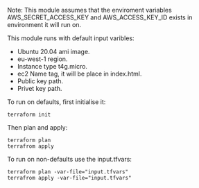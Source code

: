 <p>Note: This module assumes that the enviroment variables AWS_SECRET_ACCESS_KEY and AWS_ACCESS_KEY_ID exists in environment it will run on.</p>

This module runs with default input varibles:
- Ubuntu 20.04 ami image.
- eu-west-1 region.
- Instance type t4g.micro.
- ec2 Name tag, it will be place in index.html.
- Public key path.
- Privet key path.

To run on defaults, first initialise it:
```console
terraform init
```
Then plan and apply:
```console
terraform plan
terrafrom apply
```
To run on non-defaults use the input.tfvars: 
```console
terraform plan -var-file="input.tfvars"
terrafrom apply -var-file="input.tfvars"
```
